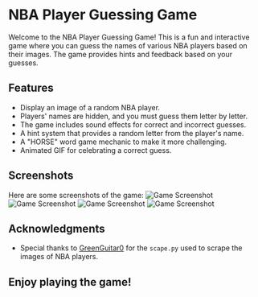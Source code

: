 # NBA Player Guessing Game

Welcome to the NBA Player Guessing Game! This is a fun and interactive game where you can guess the names of various NBA players based on their images. The game provides hints and feedback based on your guesses.

## Features

- Display an image of a random NBA player.
- Players' names are hidden, and you must guess them letter by letter.
- The game includes sound effects for correct and incorrect guesses.
- A hint system that provides a random letter from the player's name.
- A "HORSE" word game mechanic to make it more challenging.
- Animated GIF for celebrating a correct guess.

## Screenshots

Here are some screenshots of the game:
![Game Screenshot](https://github.com/user-attachments/assets/bc218805-8c65-46f7-ae2f-5a251630dafd)
![Game Screenshot](https://github.com/user-attachments/assets/bbb0d724-01ee-48e6-a751-663b3dca1abf)
![Game Screenshot](https://github.com/user-attachments/assets/430f972d-d98e-4f8a-83ff-a2ee593e7787)
![Game Screenshot](https://github.com/user-attachments/assets/feada5f8-4a36-44f1-9d60-a1fa9bea6e32)


## Acknowledgments

- Special thanks to [GreenGuitar0](https://github.com/GreenGuitar0/nba-players/tree/main) for the `scape.py` used to scrape the images of NBA players.




## Enjoy playing the game!
